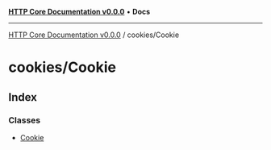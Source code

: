 [**HTTP Core Documentation v0.0.0**](../../README.md) • **Docs**

***

[HTTP Core Documentation v0.0.0](../../modules.md) / cookies/Cookie

# cookies/Cookie

## Index

### Classes

- [Cookie](classes/Cookie.md)
